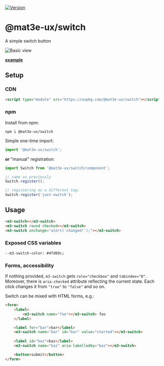 [![Version](https://img.shields.io/npm/v/@mat3e-ux/switch.svg)](https://www.npmjs.com/package/@mat3e-ux/switch)

# @mat3e-ux/switch
A simple switch button

![Basic view](https://mat3e.github.io/ux/img/switch.png "Basic view")

[**example**](https://mat3e.github.io/ux/#switch)

## Setup

### CDN
```html
<script type="module" src="https://unpkg.com/@mat3e-ux/switch"></script>
```

### npm
Install from npm:
```
npm i @mat3e-ux/switch
```
Simple one-time import:
```javascript
import '@mat3e-ux/switch';
```
**or** "manual" registration:
```javascript
import Switch from '@mat3e-ux/switch/component';

// same as previously
Switch.register();

// registering as a different tag:
Switch.register('just-switch');
```

## Usage
```html
<m3-switch></m3-switch>
<m3-switch round checked></m3-switch>
<m3-switch onchange="alert('changed!');"></m3-switch>
```

### Exposed CSS variables
```
--m3-switch-color: #4fd69c;
```

### Forms, accessibility
If nothing provided, `m3-switch` gets `role="checkbox"` and `tabindex="0"`. Moreover, there is `aria-checked` attribute reflecting the current state. Each click changes it from `"true"` to `"false"` and so on.

Switch can be mixed with HTML forms, e.g.:
```html
<form>
    <label>
        <m3-switch name="foo"></m3-switch> foo
    </label>

    <label for="bar">bar</label>
    <m3-switch name="bar" id="bar" value="started"></m3-switch>
    
    <label id="baz">baz</label>
    <m3-switch name="baz" aria-labelledby="baz"></m3-switch>

    <button>submit</button>
</form>
```
